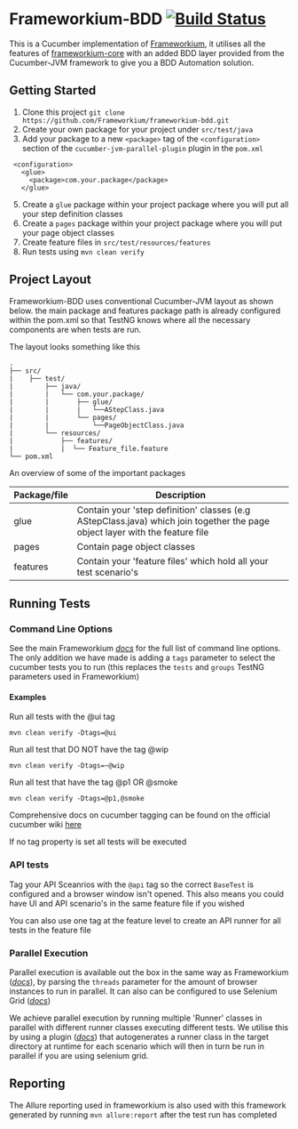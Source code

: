 Frameworkium-BDD [![Build Status][status-svg]][status]
======================================================

This is a Cucumber implementation of [Frameworkium][frameworkium], it utilises all the features of 
[frameworkium-core][core] with an added BDD layer provided from the Cucumber-JVM framework to give you a BDD Automation solution.

## Getting Started

1. Clone this project `git clone https://github.com/Frameworkium/frameworkium-bdd.git`
2. Create your own package for your project under `src/test/java`
3. Add your package to a new `<package>` tag of the `<configuration>` section of the `cucumber-jvm-parallel-plugin` 
plugin in the `pom.xml`
```
 <configuration>
   <glue>
     <package>com.your.package</package>
   </glue>
```

5. Create a `glue` package within your project package where you will put all your step definition classes 
6. Create a `pages` package within your project package where you will put your page object classes
6. Create feature files in `src/test/resources/features`
7. Run tests using `mvn clean verify`

## Project Layout

Frameworkium-BDD uses conventional Cucumber-JVM layout as shown below. the main package and features package path is already configured within the pom.xml so that TestNG knows where all the necessary components are when tests are run.

The layout looks something like this

```
.
├── src/
|    ├── test/
|        ├── java/
|        |   └── com.your.package/
|        |       ├── glue/
|        |       |   └──AStepClass.java  
|        |       └── pages/
|        |           └──PageObjectClass.java
|        └── resources/
|            ├── features/
|            |	└── Feature_file.feature
└── pom.xml
```

An overview of some of the important packages 

| Package/file  | Description | 
| ------------- | ------------- | 
| glue  | Contain your 'step definition' classes (e.g AStepClass.java) which join together the page object layer with the feature file | 
| pages  | Contain page object classes  | 
| features  | Contain your 'feature files' which hold all your test scenario's  |

## Running Tests
### Command Line Options 
See the main Frameworkium *[docs](https://frameworkium.github.io/#_pages/Command-Line-Options.md)* for the full list of command line options. The only addition we have made is adding a `tags` parameter to select the cucumber tests you to run (this replaces the `tests` and `groups` TestNG parameters used in Frameworkium)

#### Examples
Run all tests with the @ui tag
```
mvn clean verify -Dtags=@ui
```

Run all test that DO NOT have the tag @wip
```
mvn clean verify -Dtags=~@wip
```

Run all test that have the tag @p1 OR @smoke
```
mvn clean verify -Dtags=@p1,@smoke
```
Comprehensive docs on cucumber tagging can be found on the official cucumber wiki [here](https://github.com/cucumber/cucumber/wiki/Tags)


If no tag property is set all tests will be executed

### API tests
Tag your API Sceanrios with the `@api` tag so the correct `BaseTest` is configured and a browser window isn't opened. This also means you could have UI and API scenario's in the same feature file if you wished

You can also use one tag at the feature level to create an API runner for all tests in the feature file

### Parallel Execution 
Parallel execution is available out the box in the same way as Frameworkium (*[docs](https://frameworkium.github.io/#_pages/Command-Line-Options.md)*), by parsing the `threads` parameter for the amount of browser instances to run in parallel. It can also can be configured to use Selenium Grid (*[docs](https://frameworkium.github.io/#_pages/Selenium-Grid.md)*)

We achieve parallel execution by running multiple 'Runner' classes in parallel with different runner classes
executing different tests. We utilise this by using a plugin (*[docs](https://github.com/temyers/cucumber-jvm-parallel-plugin)*) 
that autogenerates a runner class in the target directory at runtime for each scenario which will then in turn be run in 
parallel if you are using selenium grid. 


## Reporting
The Allure reporting used in frameworkium is also used with this framework generated by running ```mvn allure:report``` after the test run has completed


[status-svg]: https://travis-ci.org/Frameworkium/frameworkium-bdd.svg?branch=master
[status]: https://travis-ci.org/Frameworkium/frameworkium-bdd
[frameworkium]: https://github.com/Frameworkium/frameworkium
[core]: https://github.com/Frameworkium/frameworkium-core
